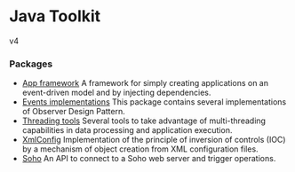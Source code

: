 # Java Toolkit

v4

### Packages

- [App framework](https://github.com/rbello/java-toolkit/tree/master/src/core/fr/evolya/javatoolkit/app#application-framework-api) A framework for simply creating applications on an event-driven model and by injecting dependencies.
- [Events implementations](https://github.com/rbello/java-toolkit/tree/master/src/core/fr/evolya/javatoolkit/events#observer-design-pattern-implementations) This package contains several implementations of Observer Design Pattern.
- [Threading tools](https://github.com/rbello/java-toolkit/tree/master/src/core/fr/evolya/javatoolkit/threading#threading-api) Several tools to take advantage of multi-threading capabilities in data processing and application execution. 
- [XmlConfig](https://github.com/rbello/java-toolkit/tree/master/src/core/fr/evolya/javatoolkit/xmlconfig#xmlconfig-api) Implementation of the principle of inversion of controls (IOC) by a mechanism of object creation from XML configuration files.
- [Soho](https://github.com/rbello/java-toolkit/tree/master/src/core/fr/evolya/javatoolkit/soho#soho-connector-api) An API to connect to a Soho web server and trigger operations.